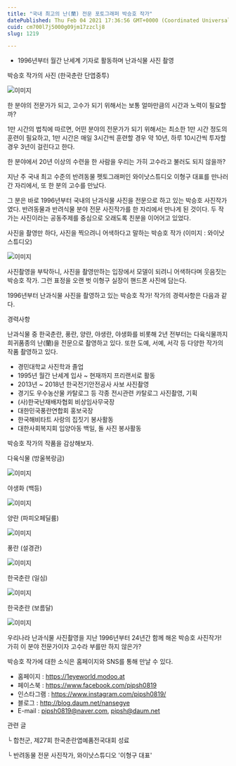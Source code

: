 ```yaml
---
title: "국내 최고의 난(蘭) 전문 포토그래퍼 박승호 작가"
datePublished: Thu Feb 04 2021 17:36:56 GMT+0000 (Coordinated Universal Time)
cuid: cm700l7j5000g09jm17zzclj8
slug: 1219

---
```



- 1996년부터 월간 난세계 기자로 활동하며 난과식물 사진 촬영

박승호 작가의 사진 (한국춘란 단엽중투)

![이미지](https://cdn.hashnode.com/res/hashnode/image/upload/v1739250061672/0b800b46-cd27-4d43-8201-fd34470e0a5b.jpeg)

한 분야의 전문가가 되고, 고수가 되기 위해서는 보통 얼마만큼의 시간과 노력이 필요할까?

1만 시간의 법칙에 따르면, 어떤 분야의 전문가가 되기 위해서는 최소한 1만 시간 정도의 훈련이 필요하고, 1만 시간은 매일 3시간씩 훈련할 경우 약 10년, 하루 10시간씩 투자할 경우 3년이 걸린다고 한다.

한 분야에서 20년 이상의 수련을 한 사람을 우리는 가히 고수라고 불러도 되지 않을까?

지난 주 국내 최고 수준의 반려동물 펫토그래퍼인 와이낫스튜디오 이형구 대표를 만나러 간 자리에서, 또 한 분의 고수를 만났다.

그 분은 바로 1996년부터 국내의 난과식물 사진을 전문으로 하고 있는 박승호 사진작가였다. 반려동물과 반려식물 분야 전문 사진작가를 한 자리에서 만나게 된 것이다. 두 작가는 사진이라는 공동주제를 중심으로 오래도록 친분을 이어어고 있었다.

사진을 촬영만 하다, 사진을 찍으려니 어색하다고 말하는 박승호 작가 (이미지 : 와이낫스튜디오)

![이미지](https://cdn.hashnode.com/res/hashnode/image/upload/v1739250063697/d8dcfae9-a4ac-421e-876d-749893d1f9d0.jpeg)

사진촬영을 부탁하니, 사진을 촬영만하는 입장에서 모델이 되려니 어색하다며 웃음짓는 박승호 작가. 그런 표정을 오랜 벗 이형구 실장이 핸드폰 사진에 담는다.

1996년부터 난과식물 사진을 촬영하고 있는 박승호 작가! 작가의 경력사항은 다음과 같다.

경력사항

난과식물 중 한국춘란, 풍란, 양란, 야생란, 야생화를 비롯해 2년 전부터는 다육식물까지 희귀품종의 난(蘭)을 전문으로 촬영하고 있다. 또한 도예, 서예, 서각 등 다양한 작가의 작품 촬영하고 있다.

- 경민대학교 사진학과 졸업
- 1995년 월간 난세계 입사 ~ 현재까지 프리랜서로 활동
- 2013년 ~ 2018년 한국전기안전공사 사보 사진촬영
- 경기도 우수농산물 카탈로그 등 각종 전시관련 카탈로그 사진촬영, 기획
- (사)한국난재배자협회 비상임사무국장
- 대한민국풍란연합회 홍보국장
- 한국해비타트 사랑의 집짓기 봉사활동
- 대한사회복지회 입양아동 백일, 돌 사진 봉사활동

박승호 작가의 작품을 감상해보자.

다육식물 (방울복랑금)

![이미지](https://cdn.hashnode.com/res/hashnode/image/upload/v1739250065599/24d3ea58-24f0-440f-8ffe-1f8945c925fb.jpeg)

야생화 (백등)

![이미지](https://cdn.hashnode.com/res/hashnode/image/upload/v1739250067563/8e354bd7-9b19-46b9-86cd-d080101b68b1.jpeg)

양란 (파피오페딜륨)

![이미지](https://cdn.hashnode.com/res/hashnode/image/upload/v1739250069161/70204f5d-4469-4b9c-a26f-90cc87f36883.jpeg)

​풍란 (설경관)

![이미지](https://cdn.hashnode.com/res/hashnode/image/upload/v1739250070604/04f06ee5-683b-48b1-967e-796eb155ed51.jpeg)

한국춘란 (일심)

![이미지](https://cdn.hashnode.com/res/hashnode/image/upload/v1739250072209/f88f9326-2d46-418e-9a35-f656af798fe0.jpeg)

한국춘란 (보름달)

![이미지](https://cdn.hashnode.com/res/hashnode/image/upload/v1739250074254/7c683c72-9acf-49b0-935e-409b98540d76.jpeg)

우리나라 난과식물 사진촬영을 지난 1996년부터 24년간 함께 해온 박승호 사진작가! 가히 이 분야 전문가이자 고수라 부를만 하지 않은가?

박승호 작가에 대한 소식은 홈페이지와 SNS를 통해 만날 수 있다.

- 홈페이지 : https://1eyeworld.modoo.at
- 페이스북 : https://www.facebook.com/pipsh0819
- 인스타그램 : https://www.instagram.com/pipsh0819/
- 블로그 : http://blog.daum.net/nansegye
- E-mail : pipsh0819@naver.com, pipsh@daum.net

관련 글

└ 합천군, 제27회 한국춘란엽예품전국대회 성료

└ 반려동물 전문 사진작가, 와이낫스튜디오 '이형구 대표'